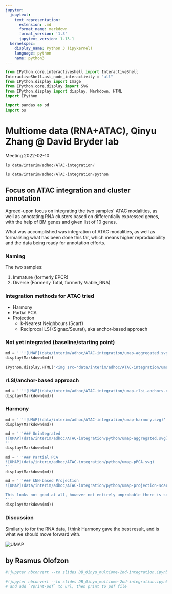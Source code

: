 ```yaml
---
jupyter:
  jupytext:
    text_representation:
      extension: .md
      format_name: markdown
      format_version: '1.3'
      jupytext_version: 1.13.1
  kernelspec:
    display_name: Python 3 (ipykernel)
    language: python
    name: python3
---
```


```python slideshow={"slide_type": "skip"} tags=[]
from IPython.core.interactiveshell import InteractiveShell
InteractiveShell.ast_node_interactivity = "all"
from IPython.display import Image
from IPython.core.display import SVG
from IPython.display import display, Markdown, HTML
import IPython
```

```python slideshow={"slide_type": "skip"} tags=[]
import pandas as pd
import os
```

<!-- #region slideshow={"slide_type": "slide"} tags=[] -->
# Multiome data (RNA+ATAC), Qinyu Zhang @ David Bryder lab

Meeting 2022-02-10
<!-- #endregion -->

```python slideshow={"slide_type": "skip"} tags=[]
ls data/interim/adhoc/ATAC-integration/
```

```python slideshow={"slide_type": "skip"} tags=[]
ls data/interim/adhoc/ATAC-integration/python
```

<!-- #region slideshow={"slide_type": "slide"} tags=[] -->
## Focus on ATAC integration and cluster annotation

Agreed-upon focus on integrating the two samples' ATAC modalities, as well as annotating RNA clusters based on differentially expressed genes, with the help of BM genes and given list of 10 genes.
<!-- #endregion -->

<!-- #region slideshow={"slide_type": "fragment"} tags=[] -->
What was accomplished was integration of ATAC modalities, as well as formalising what has been done this far, which means higher reproducibility and the data being ready for annotation efforts.
<!-- #endregion -->

<!-- #region slideshow={"slide_type": "slide"} tags=[] -->
### Naming

The two samples:

1. Immature (formerly EPCR)
2. Diverse (Formerly Total, formerly Viable_RNA)
<!-- #endregion -->

<!-- #region slideshow={"slide_type": "slide"} tags=[] -->
### Integration methods for ATAC tried

- Harmony
- Partial PCA
- Projection
    - k-Nearest Neighbours (Scarf)
    - Reciprocal LSI (Signac/Seurat), aka anchor-based approach
<!-- #endregion -->

<!-- #region slideshow={"slide_type": "slide"} tags=[] -->
### Not yet integrated (baseline/starting point)
<!-- #endregion -->

```python slideshow={"slide_type": "subslide"} tags=[]
md = '''![UMAP](data/interim/adhoc/ATAC-integration/umap-aggregated.svg)'''
display(Markdown(md))
```

```python slideshow={"slide_type": "skip"} tags=[]
IPython.display.HTML("<img src='data/interim/adhoc/ATAC-integration/umap-aggregated.svg', height='80px'>")
```

<!-- #region slideshow={"slide_type": "slide"} tags=[] -->
### rLSI/anchor-based approach
<!-- #endregion -->

```python slideshow={"slide_type": "subslide"} tags=[]
md = '''![UMAP](data/interim/adhoc/ATAC-integration/umap-rlsi-anchors-only.svg)'''
display(Markdown(md))
```

<!-- #region slideshow={"slide_type": "slide"} tags=[] -->
### Harmony
<!-- #endregion -->

```python slideshow={"slide_type": "slide"} tags=[]
md = '''![UMAP](data/interim/adhoc/ATAC-integration/umap-harmony.svg)'''
display(Markdown(md))
```

```python slideshow={"slide_type": "slide"} tags=[]
md = '''### Unintegrated
![UMAP](data/interim/adhoc/ATAC-integration/python/umap-aggregated.svg)
'''
display(Markdown(md))
```

```python slideshow={"slide_type": "slide"} tags=[]
md = '''### Partial PCA
![UMAP](data/interim/adhoc/ATAC-integration/python/umap-pPCA.svg)
'''
display(Markdown(md))
```

```python slideshow={"slide_type": "slide"} tags=[]
md = '''### kNN-based Projection
![UMAP](data/interim/adhoc/ATAC-integration/python/umap-projection-scarf.svg)

This looks not good at all, however not entirely unprobable there is something I overlooked. Nevertheless, the Harmony results looks good enough that I think we should go forward with that.
'''
display(Markdown(md))
```

<!-- #region slideshow={"slide_type": "slide"} tags=[] -->
### Discussion

Similarly to for the RNA data, I think Harmony gave the best result, and is what we should move forward with.
<!-- #endregion -->

<!-- #region slideshow={"slide_type": "slide"} tags=[] -->
![UMAP](data/interim/adhoc/ATAC-integration/umap-harmony.svg)
<!-- #endregion -->

<!-- #region slideshow={"slide_type": "slide"} tags=[] -->
by Rasmus Olofzon
---
<!-- #endregion -->

```python slideshow={"slide_type": "skip"} tags=[]
#!jupyter nbconvert --to slides DB_Qinyu_multiome-2nd-integration.ipynb --config slides-config.py
```

```python slideshow={"slide_type": "skip"} tags=[]
#!jupyter nbconvert --to slides DB_Qinyu_multiome-2nd-integration.ipynb --config slides-config.py --post serve
# and add `?print-pdf` to url, then print to pdf file
```
